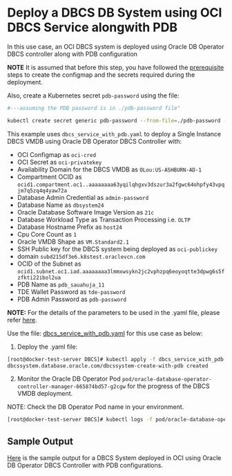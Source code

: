 # Deploy a DBCS DB System using OCI DBCS Service alongwith PDB

In this use case, an OCI DBCS system is deployed using Oracle DB Operator DBCS controller along with PDB configuration

**NOTE** It is assumed that before this step, you have followed the [prerequisite](./../README.md#prerequisites-to-deploy-a-dbcs-system-using-oracle-db-operator-dbcs-controller) steps to create the configmap and the secrets required during the deployment.

Also, create a Kubernetes secret `pdb-password` using the file:

```bash
#---assuming the PDB password is in ./pdb-password file"

kubectl create secret generic pdb-password --from-file=./pdb-password -n default
```

This example uses `dbcs_service_with_pdb.yaml` to deploy a Single Instance DBCS VMDB using Oracle DB Operator DBCS Controller with:

- OCI Configmap as `oci-cred`  
- OCI Secret as `oci-privatekey`  
- Availability Domain for the DBCS VMDB as `OLou:US-ASHBURN-AD-1`
- Compartment OCID as `ocid1.compartment.oc1..aaaaaaaa63yqilqhgxv3dszur3a2fgwc64ohpfy43vpqjm7q5zq4q4yaw72a`
- Database Admin Credential as `admin-password`  
- Database Name as `dbsystem24`  
- Oracle Database Software Image Version as `21c`  
- Database Workload Type as Transaction Processing i.e. `OLTP`  
- Database Hostname Prefix as `host24`
- Cpu Core Count as `1`
- Oracle VMDB Shape as `VM.Standard2.1`  
- SSH Public key for the DBCS system being deployed as `oci-publickey`  
- domain `subd215df3e6.k8stest.oraclevcn.com`
- OCID of the Subnet as `ocid1.subnet.oc1.iad.aaaaaaaa3lmmxwsykn2jc2vphzpq6eoyoqtte3dpwg6s5fzfkti22ibol2ua`
- PDB Name as `pdb_sauahuja_11`
- TDE Wallet Password as `tde-password`
- PDB Admin Password as `pdb-password`

**NOTE:** For the details of the parameters to be used in the .yaml file, please refer [here](./dbcs_controller_parameters.md). 

Use the file: [dbcs_service_with_pdb.yaml](./dbcs_service_with_pdb.yaml) for this use case as below:

1. Deploy the .yaml file:  
```bash
[root@docker-test-server DBCS]# kubectl apply -f dbcs_service_with_pdb.yaml
dbcssystem.database.oracle.com/dbcssystem-create-with-pdb created
```

2. Monitor the Oracle DB Operator Pod `pod/oracle-database-operator-controller-manager-665874bd57-g2cgw` for the progress of the DBCS VMDB deployment. 

NOTE: Check the DB Operator Pod name in your environment.

```bash
[root@docker-test-server DBCS]# kubectl logs -f pod/oracle-database-operator-controller-manager-665874bd57-g2cgw -n  oracle-database-operator-system
```

## Sample Output

[Here](./dbcs_service_with_pdb_sample_output.log) is the sample output for a DBCS System deployed in OCI using Oracle DB Operator DBCS Controller with PDB configurations.
